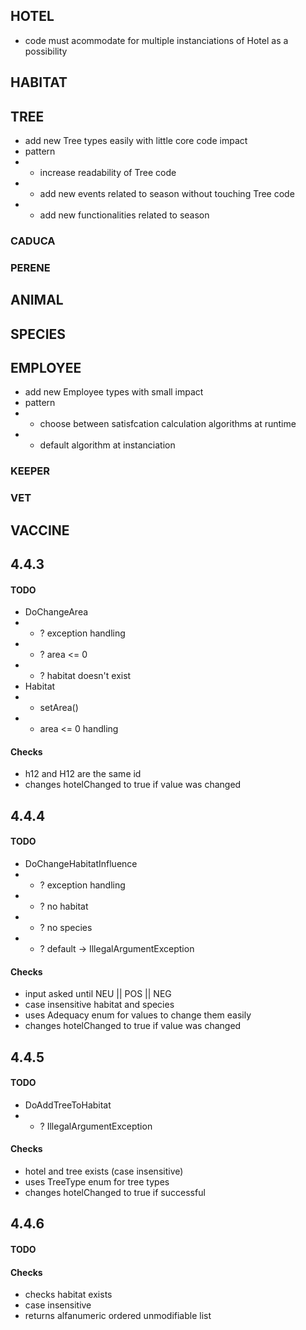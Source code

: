 ## HOTEL
- code must acommodate for multiple instanciations of Hotel as a possibility
## HABITAT
## TREE
- add new Tree types easily with little core code impact
- pattern
- - increase readability of Tree code
- - add new events related to season without touching Tree code
- - add new functionalities related to season
### CADUCA
### PERENE
## ANIMAL
## SPECIES
## EMPLOYEE
- add new Employee types with small impact
- pattern
- - choose between satisfcation calculation algorithms at runtime
- - default algorithm at instanciation
### KEEPER
### VET
## VACCINE


## 4.4.3
#### TODO
- DoChangeArea
- - ? exception handling
- - ? area <= 0
- - ? habitat doesn't exist
- Habitat
- - setArea() 
- - area <= 0 handling
#### Checks
- h12 and H12 are the same id
- changes hotelChanged to true if value was changed 

## 4.4.4
#### TODO
- DoChangeHabitatInfluence
- - ? exception handling
- - ? no habitat
- - ? no species
- - ? default -> IllegalArgumentException
#### Checks
- input asked until NEU || POS || NEG
- case insensitive habitat and species
- uses Adequacy enum for values to change them easily
- changes hotelChanged to true if value was changed

## 4.4.5
#### TODO
- DoAddTreeToHabitat
- - ? IllegalArgumentException
#### Checks
- hotel and tree exists (case insensitive)
- uses TreeType enum for tree types
- changes hotelChanged to true if successful

## 4.4.6
#### TODO
#### Checks
- checks habitat exists
- case insensitive
- returns alfanumeric ordered unmodifiable list

